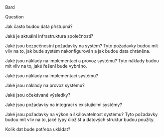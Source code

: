 Bard

Question

Jak často budou data přístupná?

Jaká je aktuální infrastruktura společnosti?

Jaké jsou bezpečnostní požadavky na systém? Tyto požadavky budou mít vliv na to, jak bude systém nakonfigurován a jak budou data chráněna.

Jaké jsou náklady na implementaci a provoz systému? Tyto náklady budou mít vliv na to, jaké řešení bude vybráno.

Jaké jsou náklady na implementaci systému?

Jaké jsou náklady na provoz systému?

Jaké jsou očekávané výsledky?

Jaké jsou požadavky na integraci s existujícími systémy?

Jaké jsou požadavky na výkon a škálovatelnost systému? Tyto požadavky budou mít vliv na to, jaké typy úložišť a datových struktur budou použity.

Kolik dat bude potřeba ukládat?